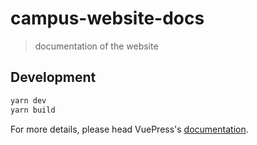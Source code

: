 # campus-website-docs

> documentation of the website

## Development

```bash
yarn dev
yarn build
```

For more details, please head VuePress's [documentation](https://v1.vuepress.vuejs.org/).

